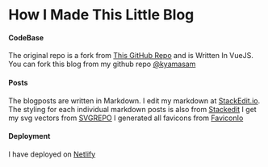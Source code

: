 # How I Made This Little Blog

#### CodeBase
The original repo is a fork from [This GitHub Repo](https://github.com/vycoder/vue-markdown-blog) and is Written In VueJS. You can fork this blog from my github repo [@kyamasam](https://github.com/kyamasam/vue-markdown-blog)

#### Posts
The blogposts are written in Markdown. I edit my markdown at [StackEdit.io](https://stackedit.io/). The styling for each individual markdown posts is also from [Stackedit](https://stackedit.io/style.css)
I get my svg vectors from [SVGREPO](https://www.svgrepo.com/)
I generated all favicons from [FaviconIo](https://favicon.io/favicon-generator/)
#### Deployment
I have deployed on [Netlify](https://www.netlify.com/)